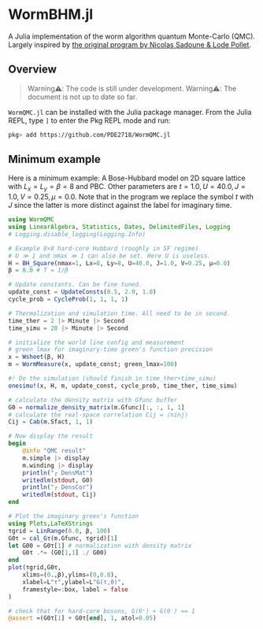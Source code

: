 # WormBHM.jl

A Julia implementation of the worm algorithm quantum Monte-Carlo (QMC). Largely inspired by [the original program by Nicolas Sadoune & Lode Pollet](https://github.com/LodePollet/worm).

## Overview
> Warning⚠️: The code is still under development.
> Warning⚠️: The document is not up to date so far.

`WormQMC.jl` can be installed with the Julia package manager. From the Julia REPL, type `]` to enter the Pkg REPL mode and run:
```bash
pkg> add https://github.com/PDE2718/WormQMC.jl
```

## Minimum example

Here is a minimum example: A Bose-Hubbard model on 2D square lattice with $L_x=L_y=β=8$ and PBC. Other parameters are $t=1.0, U=40.0, J=1.0, V=0.25, μ=0.0$. Note that in the program we replace the symbol $t$ with $J$ since the latter is more distinct against the label for imaginary time.

```julia
using WormQMC
using LinearAlgebra, Statistics, Dates, DelimitedFiles, Logging
# Logging.disable_logging(Logging.Info)

# Example 8×8 hard-core Hubbard (roughly in SF regime)
# U ≫ 1 and nmax ≫ 1 can also be set. Here U is useless.
H = BH_Square(nmax=1, Lx=8, Ly=8, U=40.0, J=1.0, V=0.25, μ=0.0)
β = 8.0 # T = 1/β

# Update constants. Can be fine tuned.
update_const = UpdateConsts(0.5, 2.0, 1.0)
cycle_prob = CycleProb(1, 1, 1, 1)

# Thermalization and simulation time. All need to be in second.
time_ther = 2 |> Minute |> Second
time_simu = 20 |> Minute |> Second

# initialize the world line config and measurement
# green_lmax for imaginary-time green's function precision
x = Wsheet(β, H)
m = WormMeasure(x, update_const; green_lmax=100)

#! Do the simulation (should finish in time_ther+time_simu)
onesimu!(x, H, m, update_const, cycle_prob, time_ther, time_simu)

# calculate the density matrix with Gfunc buffer
G0 = normalize_density_matrix(m.Gfunc)[:, :, 1, 1]
# calculate the real-space correlation Cij = ⟨ninj⟩
Cij = Cab(m.Sfact, 1, 1)

# Now display the result
begin
    @info "QMC result"
    m.simple |> display
    m.winding |> display
    println("┌ DensMat")
    writedlm(stdout, G0)
    println("┌ DensCor")
    writedlm(stdout, Cij)
end

# Plot the imaginary green's function
using Plots,LaTeXStrings
τgrid = LinRange(0.0, β, 100)
G0τ = cal_Gτ(m.Gfunc, τgrid)[1]
let G00 = G0τ[1] # normalization with density matrix
    G0τ .*= (G0[1,1] ./ G00)
end
plot(τgrid,G0τ,
    xlims=(0.,β),ylims=(0,0.8),
    xlabel=L"τ",ylabel=L"G(τ,0)",
    framestyle=:box, label = false
)

# check that for hard-core bosons, G(0⁺) + G(0⁻) == 1
@assert ≈(G0τ[1] + G0τ[end], 1, atol=0.05)
```




